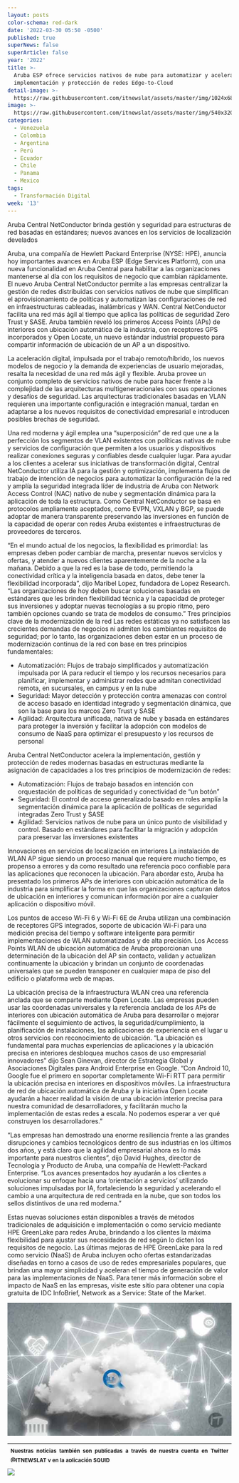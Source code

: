 ```yaml
---
layout: posts
color-schema: red-dark
date: '2022-03-30 05:50 -0500'
published: true
superNews: false
superArticle: false
year: '2022'
title: >-
  Aruba ESP ofrece servicios nativos de nube para automatizar y acelerar la
  implementación y protección de redes Edge-to-Cloud
detail-image: >-
  https://raw.githubusercontent.com/itnewslat/assets/master/img/1024x680/Nube-Cloud-g.jpg
image: >-
  https://raw.githubusercontent.com/itnewslat/assets/master/img/540x320/Nube-Cloud-p.jpg
categories:
  - Venezuela
  - Colombia
  - Argentina
  - Perú
  - Ecuador
  - Chile
  - Panama
  - Mexico
tags:
  - Transformación Digital
week: '13'
---
```

Aruba Central NetConductor brinda gestión y seguridad para estructuras de red basadas en estándares; nuevos avances en los servicios de localización develados

Aruba, una compañía de Hewlett Packard Enterprise (NYSE: HPE), anuncia hoy importantes avances en Aruba ESP (Edge Services Platform), con una nueva funcionalidad en Aruba Central para habilitar a las organizaciones mantenerse al día con los requisitos de negocio que cambian rápidamente. El nuevo Aruba Central NetConductor permite a las empresas centralizar la gestión de redes distribuidas con servicios nativos de nube que simplifican el aprovisionamiento de políticas y automatizan las configuraciones de red en infraestructuras cableadas, inalámbricas y WAN. Central NetConductor facilita una red más ágil al tiempo que aplica las políticas de seguridad Zero Trust y SASE. Aruba también reveló los primeros Access Points (APs) de interiores con ubicación automática de la industria, con receptores GPS incorporados y Open Locate, un nuevo estándar industrial propuesto para compartir información de ubicación de un AP a un dispositivo. 

La aceleración digital, impulsada por el trabajo remoto/híbrido, los nuevos modelos de negocio y la demanda de experiencias de usuario mejoradas, resalta la necesidad de una red más ágil y flexible. Aruba provee un conjunto completo de servicios nativos de nube para hacer frente a la complejidad de las arquitecturas multigeneracionales con sus operaciones y desafíos de seguridad. Las arquitecturas tradicionales basadas en VLAN requieren una importante configuración e integración manual, tardan en adaptarse a los nuevos requisitos de conectividad empresarial e introducen posibles brechas de seguridad. 

Una red moderna y ágil emplea una “superposición” de red que une a la perfección los segmentos de VLAN existentes con políticas nativas de nube y servicios de configuración que permiten a los usuarios y dispositivos realizar conexiones seguras y confiables desde cualquier lugar. Para ayudar a los clientes a acelerar sus iniciativas de transformación digital, Central NetConductor utiliza IA para la gestión y optimización, implementa flujos de trabajo de intención de negocios para automatizar la configuración de la red y amplía la seguridad integrada líder de industria de Aruba con Network Access Control (NAC) nativo de nube y segmentación dinámica para la aplicación de toda la estructura. Como Central NetConductor se basa en protocolos ampliamente aceptados, como EVPN, VXLAN y BGP, se puede adoptar de manera transparente preservando las inversiones en función de la capacidad de operar con redes Aruba existentes e infraestructuras de proveedores de terceros. 

“En el mundo actual de los negocios, la flexibilidad es primordial: las empresas deben poder cambiar de marcha, presentar nuevos servicios y ofertas, y atender a nuevos clientes aparentemente de la noche a la mañana. Debido a que la red es la base de todo, permitiendo la conectividad crítica y la inteligencia basada en datos, debe tener la flexibilidad incorporada”, dijo Maribel Lopez, fundadora de Lopez Research. “Las organizaciones de hoy deben buscar soluciones basadas en estándares que les brinden flexibilidad técnica y la capacidad de proteger sus inversiones y adoptar nuevas tecnologías a su propio ritmo, pero también opciones cuando se trata de modelos de consumo.”
Tres principios clave de la modernización de la red
Las redes estáticas ya no satisfacen las crecientes demandas de negocios ni admiten los cambiantes requisitos de seguridad; por lo tanto, las organizaciones deben estar en un proceso de modernización continua de la red con base en tres principios fundamentales:

- Automatización: Flujos de trabajo simplificados y automatización impulsada por IA para reducir el tiempo y los recursos necesarios para planificar, implementar y administrar redes que admitan conectividad remota, en sucursales, en campus y en la nube
- Seguridad: Mayor detección y protección contra amenazas con control de acceso basado en identidad integrado y segmentación dinámica, que son la base para los marcos Zero Trust y SASE 
- Agilidad: Arquitectura unificada, nativa de nube y basada en estándares para proteger la inversión y facilitar la adopción con modelos de consumo de NaaS para optimizar el presupuesto y los recursos de personal


Aruba Central NetConductor acelera la implementación, gestión y protección de redes modernas basadas en estructuras mediante la asignación de capacidades a los tres principios de modernización de redes:

- Automatización: Flujos de trabajo basados en intención con orquestación de políticas de seguridad y conectividad de “un botón”
- Seguridad: El control de acceso generalizado basado en roles amplía la segmentación dinámica para la aplicación de políticas de seguridad integradas Zero Trust y SASE
- Agilidad: Servicios nativos de nube para un único punto de visibilidad y control. Basado en estándares para facilitar la migración y adopción para preservar las inversiones existentes


Innovaciones en servicios de localización en interiores
La instalación de WLAN AP sigue siendo un proceso manual que requiere mucho tiempo, es propenso a errores y da como resultado una referencia poco confiable para las aplicaciones que reconocen la ubicación. Para abordar esto, Aruba ha presentado los primeros APs de interiores con ubicación automática de la industria para simplificar la forma en que las organizaciones capturan datos de ubicación en interiores y comunican información por aire a cualquier aplicación o dispositivo móvil.

Los puntos de acceso Wi-Fi 6 y Wi-Fi 6E de Aruba utilizan una combinación de receptores GPS integrados, soporte de ubicación Wi-Fi para una medición precisa del tiempo y software inteligente para permitir implementaciones de WLAN automatizadas y de alta precisión. Los Access Points WLAN de ubicación automática de Aruba proporcionan una determinación de la ubicación del AP sin contacto, validan y actualizan continuamente la ubicación y brindan un conjunto de coordenadas universales que se pueden transponer en cualquier mapa de piso del edificio o plataforma web de mapas.

La ubicación precisa de la infraestructura WLAN crea una referencia anclada que se comparte mediante Open Locate. Las empresas pueden usar las coordenadas universales y la referencia anclada de los APs de interiores con ubicación automática de Aruba para desarrollar o mejorar fácilmente el seguimiento de activos, la seguridad/cumplimiento, la planificación de instalaciones, las aplicaciones de experiencia en el lugar u otros servicios con reconocimiento de ubicación.
“La ubicación es fundamental para muchas experiencias de aplicaciones y la ubicación precisa en interiores desbloquea muchos casos de uso empresarial innovadores” dijo Sean Ginevan, director de Estrategia Global y Asociaciones Digitales para Android Enterprise en Google. “Con Android 10, Google fue el primero en soportar completamente Wi-Fi RTT para permitir la ubicación precisa en interiores en dispositivos móviles. La infraestructura de red de ubicación automática de Aruba y la iniciativa Open Locate ayudarán a hacer realidad la visión de una ubicación interior precisa para nuestra comunidad de desarrolladores, y facilitarán mucho la implementación de estas redes a escala. No podemos esperar a ver qué construyen los desarrolladores.”

“Las empresas han demostrado una enorme resiliencia frente a las grandes disrupciones y cambios tecnológicos dentro de sus industrias en los últimos dos años, y está claro que la agilidad empresarial ahora es lo más importante para nuestros clientes”, dijo David Hughes, director de Tecnología y Producto de Aruba, una compañía de Hewlett-Packard Enterprise. “Los avances presentados hoy ayudarán a los clientes a evolucionar su enfoque hacia una ‘orientación a servicios’ utilizando soluciones impulsadas por IA, fortaleciendo la seguridad y acelerando el cambio a una arquitectura de red centrada en la nube, que son todos los sellos distintivos de una red moderna.”

Estas nuevas soluciones están disponibles a través de métodos tradicionales de adquisición e implementación o como servicio mediante HPE GreenLake para redes Aruba, brindando a los clientes la máxima flexibilidad para ajustar sus necesidades de red según lo dicten los requisitos de negocio. Las últimas mejoras de HPE GreenLake para la red como servicio (NaaS) de Aruba incluyen ocho ofertas estandarizadas diseñadas en torno a casos de uso de redes empresariales populares, que brindan una mayor simplicidad y aceleran el tiempo de generación de valor para las implementaciones de NaaS. Para tener más información sobre el impacto de NaaS en las empresas, visite este sitio para obtener una copia gratuita de IDC InfoBrief, Network as a Service: State of the Market.

![](https://raw.githubusercontent.com/itnewslat/assets/master/img/540x320/Nube-Cloud-p.jpg)

<table style="height: 42px;" width="569">
<tbody>
<tr>
<td style="text-align: justify;"><sub><strong>Nuestras noticias también son publicadas a través de nuestra cuenta en Twitter <a href="https://twitter.com/itnewslat?lang=es">@ITNEWSLAT</a> y en la aplicación <a href="https://squidapp.co/en/">SQUID</a></strong></sub></td>
</tr>
</tbody>
</table>

<img src="https://tracker.metricool.com/c3po.jpg?hash=56f88a41e39ab42c063cc51676587a04"/>
